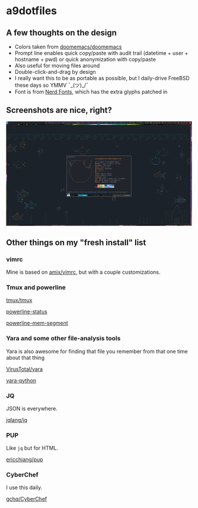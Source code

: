 # a9dotfiles

## A few thoughts on the design

* Colors taken from [doomemacs/doomemacs](doomemacs/doomemacs)
* Prompt line enables quick copy/paste with audit trail (datetime + user + hostname + pwd) or quick anonymization with copy/paste
* Also useful for moving files around
 * Double-click-and-drag by design
* I really want this to be as portable as possible, but I daily-drive FreeBSD these days so YMMV ¯\_(ツ)_/¯
* Font is from [Nerd Fonts](https://www.nerdfonts.com/), which has the extra glyphs patched in

## Screenshots are nice, right?

![scrot_20241017_171459.png](/scrot_20241017_171459.png)

## Other things on my "fresh install" list

### vimrc

Mine is based on [amix/vimrc](amix/vimrc), but with a couple customizations.

### Tmux and powerline

[tmux/tmux](tmux/tmux)

[powerline-status](https://pypi.org/project/powerline-status/)

[powerline-mem-segment](https://pypi.org/project/powerline-mem-segment/)

### Yara and some other file-analysis tools

Yara is also awesome for finding that file you remember from that one time about that thing

[VirusTotal/yara](VirusTotal/yara)

[yara-python](https://pypi.org/project/yara-python/)

### JQ

JSON is everywhere.

[jqlang/jq](jqlang/jq)

### PUP

Like `jq` but for HTML.

[ericchiang/pup](ericchiang/pup)

### CyberChef

I use this daily.

[gchq/CyberChef](gchq/CyberChef)
